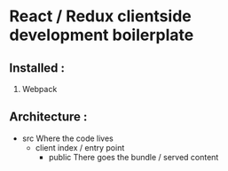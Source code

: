 # React / Redux clientside development boilerplate

## Installed :
1. Webpack

## Architecture :
* src
Where the code lives
  * client
  index / entry point
    * public
    There goes the bundle / served content
